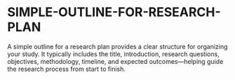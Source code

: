 # SIMPLE-OUTLINE-FOR-RESEARCH-PLAN
A simple outline for a research plan provides a clear structure for organizing your study. It typically includes the title, introduction, research questions, objectives, methodology, timeline, and expected outcomes—helping guide the research process from start to finish.
